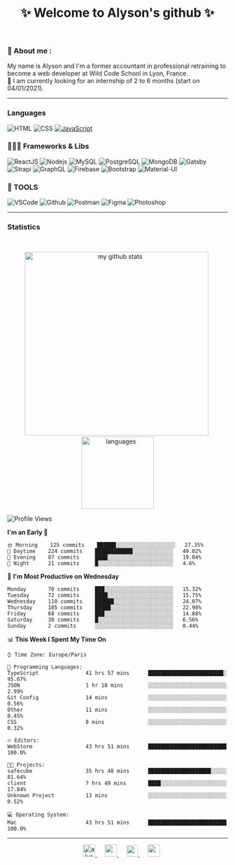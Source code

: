 <h1 align="center">
 ✨ Welcome to Alyson's github ✨
</h1>

<br/>

### 📖 About me :

My name is Alyson and I'm a former accountant in professional retraining to become a web developer at Wild Code School in Lyon, France. <br/>
🎯  I am currently looking for an internship of 2 to 6 months (start on 04/01/2021).

---

### Languages

![HTML](https://img.shields.io/badge/-HTML5-fff?&logo=HTML5)
![CSS](https://img.shields.io/badge/-CSS-fff?&logo=CSS3&logoColor=1572B6)
[![JavaScript](https://img.shields.io/badge/-JavaScript-fff?&logo=JavaScript&logoColor=ddc508)](https://github.com/alyson-b69?tab=repositories&q=&type=&language=javascript)



### 👩🏻‍💻 Frameworks & Libs

![ReactJS](https://img.shields.io/badge/-ReactJS-fff?&logo=React)
![Nodejs](https://img.shields.io/badge/-NodeJs-fff?&logo=node.js)
![MySQL](https://img.shields.io/badge/-MySQL-fff?&logo=MySQL)
![PostgreSQL](https://img.shields.io/badge/-PostgreSQL-fff?&logo=PostgreSQL&logoColor=336791)
![MongoDB](https://img.shields.io/badge/-MongoDB-fff?&logo=MongoDB)
![Gatsby](https://img.shields.io/badge/-Gatsby-fff?&logo=Gatsby&logoColor=8A2BE2)
![Strapi](https://img.shields.io/badge/-Strapi-fff?&logo=Strapi)
![GraphQL](https://img.shields.io/badge/-GraphQL-fff?&logo=GraphQL&logoColor=E10098)
![Firebase](https://img.shields.io/badge/-Firebase-fff?&logo=Firebase)
![Bootstrap](https://img.shields.io/badge/-Bootstrap-fff?&logo=Bootstrap&logoColor=563D7C)
![Material-UI](https://img.shields.io/badge/-MaterialUI-fff?&logo=Material-UI&logoColor=0081CB)

### 🔧 TOOLS

![VSCode](https://img.shields.io/badge/-VSCode-fff?&logo=Visual-studio-code&logoColor=007ACC)
![Github](https://img.shields.io/badge/-Github-fff?&logo=Github&logoColor=181717)
![Postman](https://img.shields.io/badge/-Postman-fff?&logo=Postman)
![Figma](https://img.shields.io/badge/-Figma-fff?&logo=Figma)
![Photoshop](https://img.shields.io/badge/-Photoshop-fff?&logo=Adobe-Photoshop&logoColor=31A8FF)

---

### Statistics

<br>

<p align="center">
<img src="https://github-readme-stats.vercel.app/api?username=alyson-b69&show_icons=true&theme=buefy" alt="my github stats" width="420"/>&nbsp;<img src="https://github-readme-stats.vercel.app/api/top-langs/?username=alyson-b69&layout=compact&theme=buefy" alt="languages" height="165">
</p>

<!--START_SECTION:waka-->
![Profile Views](http://img.shields.io/badge/Profile%20Views-0-blue)

**I'm an Early 🐤** 

```text
🌞 Morning    125 commits    ██████░░░░░░░░░░░░░░░░░░░   27.35% 
🌆 Daytime    224 commits    ████████████░░░░░░░░░░░░░   49.02% 
🌃 Evening    87 commits     ████░░░░░░░░░░░░░░░░░░░░░   19.04% 
🌙 Night      21 commits     █░░░░░░░░░░░░░░░░░░░░░░░░   4.6%

```
📅 **I'm Most Productive on Wednesday** 

```text
Monday       70 commits     ███░░░░░░░░░░░░░░░░░░░░░░   15.32% 
Tuesday      72 commits     ████░░░░░░░░░░░░░░░░░░░░░   15.75% 
Wednesday    110 commits    ██████░░░░░░░░░░░░░░░░░░░   24.07% 
Thursday     105 commits    █████░░░░░░░░░░░░░░░░░░░░   22.98% 
Friday       68 commits     ███░░░░░░░░░░░░░░░░░░░░░░   14.88% 
Saturday     30 commits     █░░░░░░░░░░░░░░░░░░░░░░░░   6.56% 
Sunday       2 commits      ░░░░░░░░░░░░░░░░░░░░░░░░░   0.44%

```


📊 **This Week I Spent My Time On** 

```text
⌚︎ Time Zone: Europe/Paris

💬 Programming Languages: 
TypeScript               41 hrs 57 mins      ████████████████████████░   95.67% 
JSON                     1 hr 18 mins        ░░░░░░░░░░░░░░░░░░░░░░░░░   2.99% 
Git Config               14 mins             ░░░░░░░░░░░░░░░░░░░░░░░░░   0.56% 
Other                    11 mins             ░░░░░░░░░░░░░░░░░░░░░░░░░   0.45% 
CSS                      8 mins              ░░░░░░░░░░░░░░░░░░░░░░░░░   0.32%

🔥 Editors: 
WebStorm                 43 hrs 51 mins      █████████████████████████   100.0%

🐱‍💻 Projects: 
safecube                 35 hrs 48 mins      ████████████████████░░░░░   81.64% 
client                   7 hrs 49 mins       ████░░░░░░░░░░░░░░░░░░░░░   17.84% 
Unknown Project          13 mins             ░░░░░░░░░░░░░░░░░░░░░░░░░   0.52%

💻 Operating System: 
Mac                      43 hrs 51 mins      █████████████████████████   100.0%

```


<!--END_SECTION:waka-->

---

<p align="center">
  &emsp;
 <a href= "https://codesandbox.io/u/alyson-b69" rel="nofollow" target="_blank">
  <img src="https://api.iconify.design/logos-codesandbox.svg" alt="alyson codesandbox" height="28px" width="28px" />
 </a> 
   &emsp;
  <a href="https://alyson-b.netlify.app" rel="nofollow" target="_blank">
    <img src="https://img.icons8.com/material/256/000000/globe--v1.png" width="28px"/>
  </a>
   &emsp;
  <a href="https://linkedin.com/in/alyson-bernabeu-08249a172" rel="nofollow" target="_blank" >
    <img src="https://img.icons8.com/ios-filled/256/000000/linkedin.svg" width="26px"/>
  </a>
  &emsp;
  <a href= "https://instagram.com/alyson.b69" rel="nofollow" target="_blank">
    <img src="https://img.icons8.com/ios-glyphs/256/000000/instagram-new.svg" width="28px"/>
  </a>
</p>
